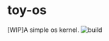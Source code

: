 # toy-os
[WIP]A simple os kernel.
![build](https://github.com/hszzz/toy-os/workflows/build/badge.svg?branch=main)

